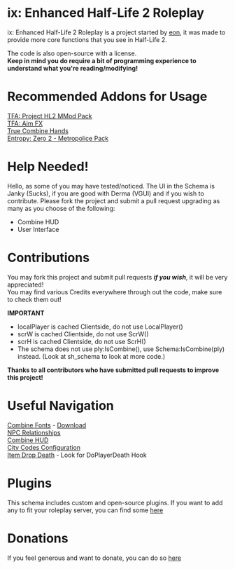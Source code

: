 # ix: Enhanced Half-Life 2 Roleplay
ix: Enhanced Half-Life 2 Roleplay is a project started by [eon](https://github.com/bloodycop7), it was made to provide more core functions that you see in Half-Life 2.

The code is also open-source with a license.\
**Keep in mind you do require a bit of programming experience to understand what you're reading/modifying!**
# Recommended Addons for Usage
[TFA: Project HL2 MMod Pack](https://steamcommunity.com/sharedfiles/filedetails/?id=2665902404)\
[TFA: Aim FX](https://steamcommunity.com/sharedfiles/filedetails/?id=2834386148)\
[True Combine Hands](https://steamcommunity.com/sharedfiles/filedetails/?id=2860571852)\
[Entropy: Zero 2 - Metropolice Pack](https://steamcommunity.com/sharedfiles/filedetails/?id=2854473898)

# Help Needed!
Hello, as some of you may have tested/noticed. The UI in the Schema is Janky (Sucks), if you are good with Derma (VGUI) and if you wish to contribute. Please fork the project and submit a pull request upgrading as many as you choose of the following:
- Combine HUD
- User Interface

# Contributions
You may fork this project and submit pull requests ***if you wish***, it will be very appreciated!\
You may find various Credits everywhere through out the code, make sure to check them out!

**IMPORTANT**
- localPlayer is cached Clientside, do not use LocalPlayer()
- scrW is cached Clientside, do not use ScrW()
- scrH is cached Clientside, do not use ScrH()
- The schema does not use ply:IsCombine(), use Schema:IsCombine(ply) instead. (Look at sh_schema to look at more code.)

**Thanks to all contributors who have submitted pull requests to improve this project!**
# Useful Navigation
[Combine Fonts](https://github.com/bloodycop7/ixehl2rp/blob/main/plugins/cmb/cl_plugin.lua#L38-L77) - [Download](https://dl.dafont.com/dl/?f=frak)\
[NPC Relationships](https://github.com/bloodycop7/ixehl2rp/blob/main/schema/libs/sh_npcrelationships.lua)\
[Combine HUD](https://github.com/bloodycop7/ixehl2rp/blob/main/plugins/cmb/cl_hooks.lua#L31)\
[City Codes Configuration](https://github.com/bloodycop7/ixehl2rp/blob/main/plugins/cmb/sh_plugin.lua#L108)\
[Item Drop Death](https://github.com/bloodycop7/ixehl2rp/blob/main/schema/sv_hooks.lua) - Look for DoPlayerDeath Hook
# Plugins
This schema includes custom and open-source plugins.
If you want to add any to fit your roleplay server, you can find some [here](https://plugins.gethelix.co/all/)
# Donations
If you feel generous and want to donate, you can do so [here](https://paypal.me/theb3ta)
